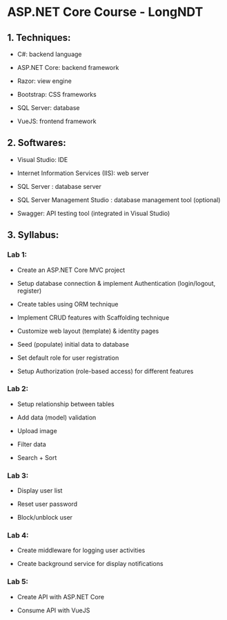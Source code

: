 # ASP.NET Core Course - LongNDT

## 1. Techniques:
- C#: backend language

- ASP.NET Core: backend framework

- Razor: view engine

- Bootstrap: CSS frameworks

- SQL Server: database

- VueJS: frontend framework

## 2. Softwares:
- Visual Studio: IDE

- Internet Information Services (IIS): web server

- SQL Server : database server

- SQL Server Management Studio : database management tool (optional)

- Swagger: API testing tool (integrated in Visual Studio)

## 3. Syllabus:
### Lab 1:
- Create an ASP.NET Core MVC project

- Setup database connection & implement Authentication (login/logout, register)

- Create tables using ORM technique

- Implement CRUD features with Scaffolding technique

- Customize web layout (template) & identity pages

- Seed (populate) initial data to database

- Set default role for user registration

- Setup Authorization (role-based access) for different features

### Lab 2:
- Setup relationship between tables

- Add data (model) validation

- Upload image

- Filter data

- Search + Sort 

### Lab 3:
- Display user list

- Reset user password

- Block/unblock user

### Lab 4:
- Create middleware for logging user activities

- Create background service for display notifications

### Lab 5:
- Create API with ASP.NET Core

- Consume API with VueJS